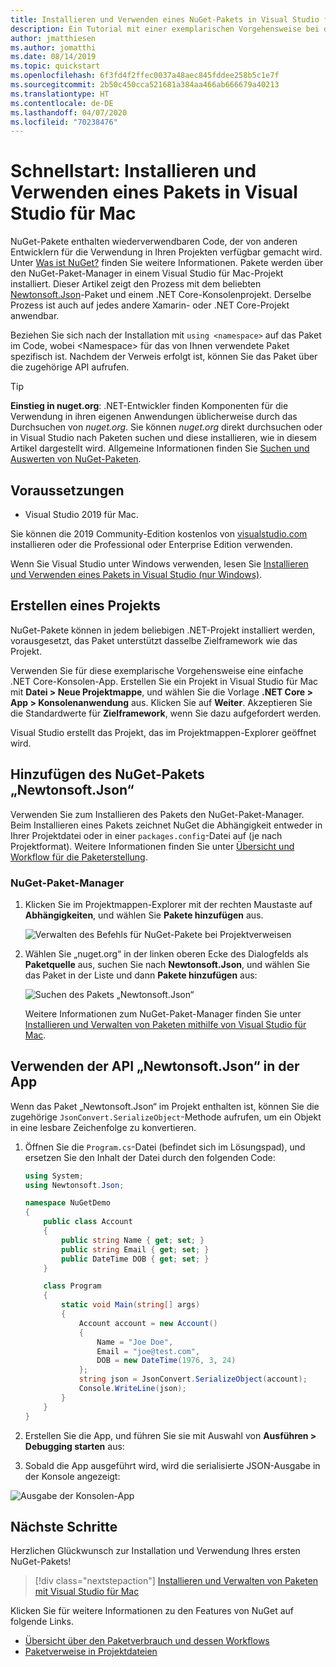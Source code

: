 ```yaml
---
title: Installieren und Verwenden eines NuGet-Pakets in Visual Studio für Mac
description: Ein Tutorial mit einer exemplarischen Vorgehensweise bei der Installation und Verwendung eines NuGet-Pakets in einem Visual Studio für Mac-Projekt.
author: jmatthiesen
ms.author: jomatthi
ms.date: 08/14/2019
ms.topic: quickstart
ms.openlocfilehash: 6f3fd4f2ffec0037a48aec845fddee258b5c1e7f
ms.sourcegitcommit: 2b50c450cca521681a384aa466ab666679a40213
ms.translationtype: HT
ms.contentlocale: de-DE
ms.lasthandoff: 04/07/2020
ms.locfileid: "70238476"
---
```

# <a name="quickstart-install-and-use-a-package-in-visual-studio-for-mac"></a>Schnellstart: Installieren und Verwenden eines Pakets in Visual Studio für Mac

NuGet-Pakete enthalten wiederverwendbaren Code, der von anderen Entwicklern für die Verwendung in Ihren Projekten verfügbar gemacht wird. Unter [Was ist NuGet?](../What-is-NuGet.md) finden Sie weitere Informationen. Pakete werden über den NuGet-Paket-Manager in einem Visual Studio für Mac-Projekt installiert. Dieser Artikel zeigt den Prozess mit dem beliebten [Newtonsoft.Json](https://www.nuget.org/packages/Newtonsoft.Json/)-Paket und einem .NET Core-Konsolenprojekt. Derselbe Prozess ist auch auf jedes andere Xamarin- oder .NET Core-Projekt anwendbar.

Beziehen Sie sich nach der Installation mit `using <namespace>` auf das Paket im Code, wobei \<Namespace\> für das von Ihnen verwendete Paket spezifisch ist. Nachdem der Verweis erfolgt ist, können Sie das Paket über die zugehörige API aufrufen.

> [!Tip]
> **Einstieg in nuget.org**: .NET-Entwickler finden Komponenten für die Verwendung in ihren eigenen Anwendungen üblicherweise durch das Durchsuchen von *nuget.org*. Sie können *nuget.org* direkt durchsuchen oder in Visual Studio nach Paketen suchen und diese installieren, wie in diesem Artikel dargestellt wird. Allgemeine Informationen finden Sie [Suchen und Auswerten von NuGet-Paketen](../consume-packages/finding-and-choosing-packages.md).

## <a name="prerequisites"></a>Voraussetzungen

- Visual Studio 2019 für Mac.

Sie können die 2019 Community-Edition kostenlos von [visualstudio.com](https://www.visualstudio.com/) installieren oder die Professional oder Enterprise Edition verwenden.

Wenn Sie Visual Studio unter Windows verwenden, lesen Sie [Installieren und Verwenden eines Pakets in Visual Studio (nur Windows)](install-and-use-a-package-in-visual-studio.md).

## <a name="create-a-project"></a>Erstellen eines Projekts

NuGet-Pakete können in jedem beliebigen .NET-Projekt installiert werden, vorausgesetzt, das Paket unterstützt dasselbe Zielframework wie das Projekt.

Verwenden Sie für diese exemplarische Vorgehensweise eine einfache .NET Core-Konsolen-App. Erstellen Sie ein Projekt in Visual Studio für Mac mit **Datei > Neue Projektmappe**, und wählen Sie die Vorlage **.NET Core > App > Konsolenanwendung** aus. Klicken Sie auf **Weiter**. Akzeptieren Sie die Standardwerte für **Zielframework**, wenn Sie dazu aufgefordert werden.

Visual Studio erstellt das Projekt, das im Projektmappen-Explorer geöffnet wird.

## <a name="add-the-newtonsoftjson-nuget-package"></a>Hinzufügen des NuGet-Pakets „Newtonsoft.Json“

Verwenden Sie zum Installieren des Pakets den NuGet-Paket-Manager. Beim Installieren eines Pakets zeichnet NuGet die Abhängigkeit entweder in Ihrer Projektdatei oder in einer `packages.config`-Datei auf (je nach Projektformat). Weitere Informationen finden Sie unter [Übersicht und Workflow für die Paketerstellung](../consume-packages/Overview-and-Workflow.md).

### <a name="nuget-package-manager"></a>NuGet-Paket-Manager

1. Klicken Sie im Projektmappen-Explorer mit der rechten Maustaste auf **Abhängigkeiten**, und wählen Sie **Pakete hinzufügen** aus.

    ![Verwalten des Befehls für NuGet-Pakete bei Projektverweisen](media/QS_Use_Mac-02-ManageNuGetPackages.png)

1. Wählen Sie „nuget.org“ in der linken oberen Ecke des Dialogfelds als **Paketquelle** aus, suchen Sie nach **Newtonsoft.Json**, und wählen Sie das Paket in der Liste und dann **Pakete hinzufügen** aus:

    ![Suchen des Pakets „Newtonsoft.Json“](media/QS_Use_Mac-03-NewtonsoftJson.png)

    Weitere Informationen zum NuGet-Paket-Manager finden Sie unter [Installieren und Verwalten von Paketen mithilfe von Visual Studio für Mac](../consume-packages/install-use-packages-visual-studio.md).

## <a name="use-the-newtonsoftjson-api-in-the-app"></a>Verwenden der API „Newtonsoft.Json“ in der App

Wenn das Paket „Newtonsoft.Json“ im Projekt enthalten ist, können Sie die zugehörige `JsonConvert.SerializeObject`-Methode aufrufen, um ein Objekt in eine lesbare Zeichenfolge zu konvertieren.

1. Öffnen Sie die `Program.cs`-Datei (befindet sich im Lösungspad), und ersetzen Sie den Inhalt der Datei durch den folgenden Code:

    ```cs
    using System;
    using Newtonsoft.Json;

    namespace NuGetDemo
    {
        public class Account
        {
            public string Name { get; set; }
            public string Email { get; set; }
            public DateTime DOB { get; set; }
        }
    
        class Program
        {
            static void Main(string[] args)
            {
                Account account = new Account()
                {
                    Name = "Joe Doe",
                    Email = "joe@test.com",
                    DOB = new DateTime(1976, 3, 24)
                };
                string json = JsonConvert.SerializeObject(account);
                Console.WriteLine(json);
            }
        }
    }
    ```

1. Erstellen Sie die App, und führen Sie sie mit Auswahl von **Ausführen > Debugging starten** aus:

1. Sobald die App ausgeführt wird, wird die serialisierte JSON-Ausgabe in der Konsole angezeigt:

  ![Ausgabe der Konsolen-App](media/QS_Use_Mac-06-AppStart.png)

## <a name="next-steps"></a>Nächste Schritte
Herzlichen Glückwunsch zur Installation und Verwendung Ihres ersten NuGet-Pakets!

> [!div class="nextstepaction"]
> [Installieren und Verwalten von Paketen mit Visual Studio für Mac](/visualstudio/mac/nuget-walkthrough?toc=/nuget/toc.json)

Klicken Sie für weitere Informationen zu den Features von NuGet auf folgende Links.

- [Übersicht über den Paketverbrauch und dessen Workflows](../consume-packages/overview-and-workflow.md)
- [Paketverweise in Projektdateien](../consume-packages/package-references-in-project-files.md)
